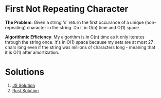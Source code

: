 # First Not Repeating Character

**The Problem**: 
Given a string 's' return the first occurance of a unique (non-repeating)
character in the string. Do it in O(n) time and O(1) space

**Algorithmic Efficiency**:
My algorithm is in O(n) time as it only iterates through the string once. 
It's in O(1) space because my sets are at most 27 chars long even if the 
string was millions of characters long - meaning that it is O(1) after
amortization.

# Solutions
1. [JS Solution](/js-solution)
2. [Rust Solution](/rs-solution/first-not-repeating-character)
